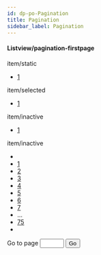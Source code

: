 ```yaml
---
id: dp-po-Pagination
title: Pagination
sidebar_label: Pagination
---
```


<h4>Listview/pagination-firstpage</h4>

<div class="demo-pagination">
    <div class="demo-pagination-title">item/static</div>
    <div class="dp-po-Pagination-container">
        <ul class="dp-po-Pagination">
            <li><a href="#" class="dp-po-PageNumber">1</a></li>
        </ul>
    </div>
</div>

<div class="demo-pagination">
    <div class="demo-pagination-title">item/selected</div>
    <div class="dp-po-Pagination-container">
        <ul class="dp-po-Pagination">
            <li><a href="#" class="dp-po-PageNumber is-active">1</a></li>
        </ul>
    </div>
</div>

<div class="demo-pagination">
    <div class="demo-pagination-title">item/inactive</div>
    <div class="dp-po-Pagination-container">
        <ul class="dp-po-Pagination">
            <li><a href="#" class="dp-po-PageNumber is-disabled">1</a></li>
        </ul>
    </div>
</div>

<div class="demo-pagination">
    <div class="demo-pagination-title">item/inactive</div>
    <div class="dp-po-Pagination-container">
        <ul class="dp-po-Pagination">
            <li><a href="#" class="dp-po-PaginationArrows"><span class="dp-po-arrow arrow--left"></span></a>
            <li><a href="#" class="dp-po-PageNumber is-active">1</a></li>
            <li><a href="#" class="dp-po-PageNumber">2</a></li>
            <li><a href="#" class="dp-po-PageNumber">3</a></li>
            <li><a href="#" class="dp-po-PageNumber">4</a></li>
            <li><a href="#" class="dp-po-PageNumber">5</a></li>
            <li><a href="#" class="dp-po-PageNumber">6</a></li>
            <li><a href="#" class="dp-po-PageNumber">7</a></li>
            <li><span class="dp-po-BreakPagination">...</span></li>
            <li><a href="#" class="dp-po-PageNumber">75</a></li>
            <li><a href="#" class="dp-po-PaginationArrows"><span class="dp-po-arrow"></span></a></li>
        </ul>
        <span class="dp-po-PageJump">
            <label class="dp-po-PageJump-label">
                Go to page
                <input type="number" min="1" max="75" class="dp-Input dp-po-PageJump-page" value="" />
            </label>
            <button type="button" class="dp-po-Button Button--small dp-po-PageJump-button">Go</button>
        </span>
    </div>
</div>